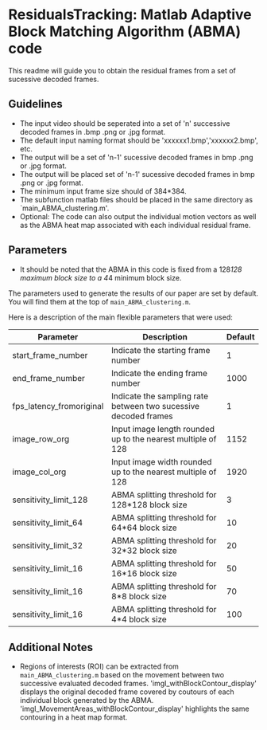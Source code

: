 # ResidualsTracking: Matlab Adaptive Block Matching Algorithm (ABMA) code

This readme will guide you to obtain the residual frames from a set of sucessive decoded frames.


## Guidelines

- The input video should be seperated into a set of 'n' successive decoded frames in .bmp .png or .jpg format.
- The default input naming format should be 'xxxxxx1.bmp','xxxxxx2.bmp', etc.
- The output will be a set of 'n-1' sucessive decoded frames in bmp .png or .jpg format.
- The output will be placed set of 'n-1' sucessive decoded frames in bmp .png or .jpg format.
- The minimum input frame size should of 384*384.
- The subfunction matlab files should be placed in the same directory as `main_ABMA_clustering.m'.
- Optional: The code can also output the individual motion vectors as well as the ABMA heat map associated with each individual residual frame.



## Parameters

- It should be noted that the ABMA in this code is fixed from a 128*128 maximum block size to a 4*4 minimum block size.

The parameters used to generate the results of our paper are set by default. You will find them at the top of `main_ABMA_clustering.m`.

Here is a description of the main flexible parameters that were used:

| Parameter | Description | Default
| -----------| ------------ | -------- |
| start_frame_number | Indicate the starting frame number | 1
| end_frame_number | Indicate the ending frame number | 1000
| fps_latency_fromoriginal | Indicate the sampling rate between two sucessive decoded frames | 1
| image_row_org | Input image length rounded up to the nearest multiple of 128 | 1152
| image_col_org | Input image width rounded up to the nearest multiple of 128 | 1920
| sensitivity_limit_128 | ABMA splitting threshold for 128*128 block size |3
| sensitivity_limit_64 | ABMA splitting threshold for 64*64 block size | 10
| sensitivity_limit_32 | ABMA splitting threshold for 32*32 block size | 20
| sensitivity_limit_16 | ABMA splitting threshold for 16*16 block size | 50
| sensitivity_limit_16 | ABMA splitting threshold for 8*8 block size | 70
| sensitivity_limit_16 | ABMA splitting threshold for 4*4 block size | 100


## Additional Notes

- Regions of interests (ROI) can be extracted from `main_ABMA_clustering.m` based on the movement between two successive evaluated decoded frames. 'imgI_withBlockContour_display' displays the original decoded frame covered by coutours of each individual block generated by the ABMA. 'imgI_MovementAreas_withBlockContour_display' highlights the same contouring in a heat map format.
